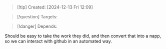 
>[!tip] Created: [2024-12-13 Fri 12:09]

>[!question] Targets: 

>[!danger] Depends: 

Should be easy to take the work they did, and then convert that into a napp, so we can interact with github in an automated way.